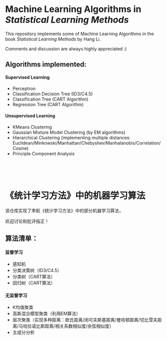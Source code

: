 # Machine Learning Algorithms in *Statistical Learning Methods*

This repository implements some of Machine Learning Algorithms in the book *Statistical Learning Methods* by Hang Li.

Comments and discussion are always highly appreciated :)

## Algorithms implemented:


#### Supervised Learning

- Perceptron 
- Classification Decision Tree (ID3/C4.5)
- Classification Tree (CART Algorithm)
- Regression Tree (CART Algorithm)



#### Unsupervised Learning

- KMeans Clustering
- Gaussian Mixture Model Clustering (by EM algorithms) 
- Hierarchical Clustering (implementing multiple distances: Euclidean/Minkowski/Manhattan/Chebyshev/Manhalanobis/Correlation/Cosine)
- Principle Component Analysis

<br/> <br/> <br/> 


# 《统计学习方法》中的机器学习算法

该仓库实现了李航《统计学习方法》中的部分机器学习算法，

欢迎讨论和批评指正！

## 算法清单：

#### 监督学习

- 感知机
- 分类决策树（ID3/C4.5）
- 分类树（CART算法）
- 回归树（CART算法）

#### 无监督学习

- K均值聚类
- 高斯混合模型聚类（利用EM算法）
- 层次聚类（实现多种距离：欧氏距离/闵可夫斯基距离/曼哈顿距离/切比雪夫距离/马哈拉诺比斯距离/相关系数相似度/余弦相似度）
- 主成分分析
